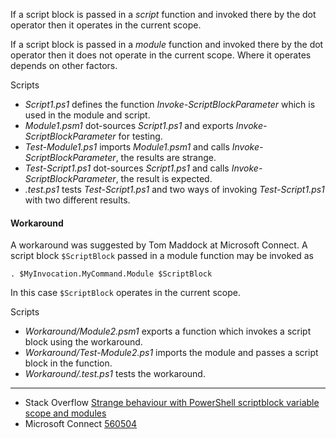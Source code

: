 
If a script block is passed in a *script* function and invoked there by the dot
operator then it operates in the current scope.

If a script block is passed in a *module* function and invoked there by the dot
operator then it does not operate in the current scope. Where it operates
depends on other factors.

Scripts

- *Script1.ps1* defines the function *Invoke-ScriptBlockParameter* which is used in the module and script.
- *Module1.psm1* dot-sources *Script1.ps1* and exports *Invoke-ScriptBlockParameter* for testing.
- *Test-Module1.ps1* imports *Module1.psm1* and calls *Invoke-ScriptBlockParameter*, the results are strange.
- *Test-Script1.ps1* dot-sources *Script1.ps1* and calls *Invoke-ScriptBlockParameter*, the result is expected.
- *.test.ps1* tests *Test-Script1.ps1* and two ways of invoking *Test-Script1.ps1* with two different results.

#### Workaround

A workaround was suggested by Tom Maddock at Microsoft Connect. A script block
`$ScriptBlock` passed in a module function may be invoked as

    . $MyInvocation.MyCommand.Module $ScriptBlock

In this case `$ScriptBlock` operates in the current scope.

Scripts

- *Workaround/Module2.psm1* exports a function which invokes a script block using the workaround.
- *Workaround/Test-Module2.ps1* imports the module and passes a script block in the function.
- *Workaround/.test.ps1* tests the workaround.

---

- Stack Overflow [Strange behaviour with PowerShell scriptblock variable scope and modules](http://stackoverflow.com/q/2193410/323582)
- Microsoft Connect [560504](https://connect.microsoft.com/PowerShell/Feedback/Details/560504)
